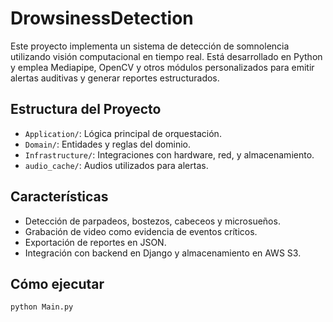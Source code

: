 # DrowsinessDetection

Este proyecto implementa un sistema de detección de somnolencia utilizando visión computacional en tiempo real. Está desarrollado en Python y emplea Mediapipe, OpenCV y otros módulos personalizados para emitir alertas auditivas y generar reportes estructurados.

## Estructura del Proyecto

- `Application/`: Lógica principal de orquestación.
- `Domain/`: Entidades y reglas del dominio.
- `Infrastructure/`: Integraciones con hardware, red, y almacenamiento.
- `audio_cache/`: Audios utilizados para alertas.

## Características

- Detección de parpadeos, bostezos, cabeceos y microsueños.
- Grabación de video como evidencia de eventos críticos.
- Exportación de reportes en JSON.
- Integración con backend en Django y almacenamiento en AWS S3.

## Cómo ejecutar

```bash
python Main.py
